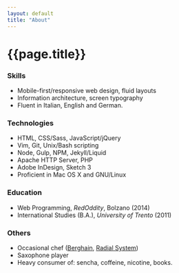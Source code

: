 ```yaml
---
layout: default
title: "About"
---
```


# {{page.title}}

### Skills

- Mobile-first/responsive web design, fluid layouts
- Information architecture, screen typography
- Fluent in Italian, English and German.

### Technologies

- HTML, CSS/Sass, JavaScript/jQuery
- Vim, Git, Unix/Bash scripting
- Node, Gulp, NPM, Jekyll/Liquid
- Apache HTTP Server, PHP
- Adobe InDesign, Sketch 3
- Proficient in Mac OS X and GNU/Linux

### Education

- Web Programming, *RedOddity*, Bolzano (2014)
- International Studies (B.A.), *University of Trento* (2011)

### Others

- Occasional chef ([Berghain](http://www.berghain.de/ "Berghain homepage"), [Radial System](http://www.radialsystem.de "Radial System homepage"))
- Saxophone player
- Heavy consumer of: sencha, coffeine, nicotine, books.
